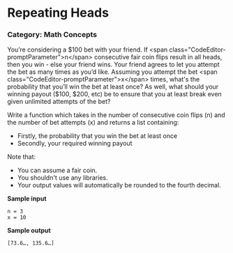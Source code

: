 # Repeating Heads

### Category: Math Concepts

You’re considering a $100 bet with your friend. If <span class="CodeEditor-promptParameter">n</span> consecutive
fair coin flips result in all heads, then you win - else your friend wins. Your friend agrees to let you attempt
the bet as many times as you’d like. Assuming you attempt the bet <span class="CodeEditor-promptParameter">x</span>
times, what's the probability that you’ll win the bet at least once? As well, what should your winning payout ($100, $200, etc)
be to ensure that you at least break even given unlimited attempts of the bet?

Write a function which takes in the number of consecutive coin flips (n) and the
number of bet attempts (x) and returns a list containing:

* Firstly, the probability that you win the bet at least once</li>
* Secondly, your required winning payout

Note that:
* You can assume a fair coin.
* You shouldn't use any libraries.
* Your output values will automatically be rounded to the fourth decimal.

**Sample input**
``` 
n = 3
x = 10
```
**Sample output**
```
[73.6…, 135.6…]
```
